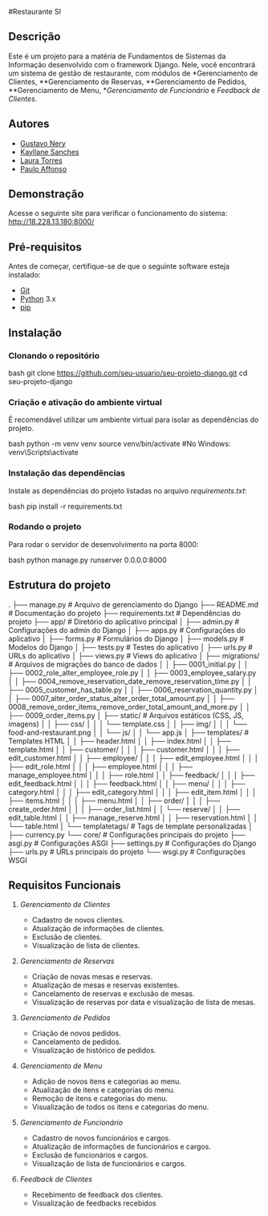 #Restaurante SI

## Descrição
Este é um projeto para a matéria de Fundamentos de Sistemas da Informação desenvolvido com o framework Django. Nele, você encontrará um sistema de gestão de restaurante, com módulos de *Gerenciamento de Clientes, **Gerenciamento de Reservas, **Gerenciamento de Pedidos, **Gerenciamento de Menu, **Gerenciamento de Funcionário* e *Feedback de Clientes*.

## Autores
- [Gustavo Nery](https://github.com/gustavonerywe/)
- [Kayllane Sanches](https://github.com/KayllaneSCardoso)
- [Laura Torres](https://github.com/lauratorresss)
- [Paulo Affonso](https://github.com/affonsopaulo/)

## Demonstração
Acesse o seguinte site para verificar o funcionamento do sistema: http://18.228.13.180:8000/

## Pré-requisitos

Antes de começar, certifique-se de que o seguinte software esteja instalado:

- [Git](https://git-scm.com/downloads)
- [Python](https://www.python.org/downloads/) 3.x
- [pip](https://pip.pypa.io/en/stable/installation/)

## Instalação

### Clonando o repositório

bash
git clone https://github.com/seu-usuario/seu-projeto-django.git
cd seu-projeto-django


### Criação e ativação do ambiente virtual

É recomendável utilizar um ambiente virtual para isolar as dependências do projeto.

bash
python -m venv venv
source venv/bin/activate #No Windows: venv\Scripts\activate


### Instalação das dependências
Instale as dependências do projeto listadas no arquivo *requirements.txt*:

bash
pip install -r requirements.txt


### Rodando o projeto
Para rodar o servidor de desenvolvimento na porta 8000:

bash
python manage.py runserver 0.0.0.0:8000


## Estrutura do projeto


.
├── manage.py             # Arquivo de gerenciamento do Django
├── README.md             # Documentação do projeto
├── requirements.txt      # Dependências do projeto
├── app/                  # Diretório do aplicativo principal
│   ├── admin.py          # Configurações do admin do Django
│   ├── apps.py           # Configurações do aplicativo
│   ├── forms.py          # Formulários do Django
│   ├── models.py         # Modelos do Django
│   ├── tests.py          # Testes do aplicativo
│   ├── urls.py           # URLs do aplicativo
│   ├── views.py          # Views do aplicativo
│   ├── migrations/       # Arquivos de migrações do banco de dados
│   │   ├── 0001_initial.py
│   │   ├── 0002_role_alter_employee_role.py
│   │   ├── 0003_employee_salary.py
│   │   ├── 0004_remove_reservation_date_remove_reservation_time.py
│   │   ├── 0005_customer_has_table.py
│   │   ├── 0006_reservation_quantity.py
│   │   ├── 0007_alter_order_status_alter_order_total_amount.py
│   │   ├── 0008_remove_order_items_remove_order_total_amount_and_more.py
│   │   ├── 0009_order_items.py
│   ├── static/           # Arquivos estáticos (CSS, JS, imagens)
│   │   ├── css/
│   │   │   └── template.css
│   │   ├── img/
│   │   │   └── food-and-restaurant.png
│   │   └── js/
│   │       └── app.js
│   ├── templates/        # Templates HTML
│   │   ├── header.html
│   │   ├── index.html
│   │   ├── template.html
│   │   ├── customer/
│   │   │   ├── customer.html
│   │   │   ├── edit_customer.html
│   │   ├── employee/
│   │   │   ├── edit_employee.html
│   │   │   ├── edit_role.html
│   │   │   ├── employee.html
│   │   │   ├── manage_employee.html
│   │   │   ├── role.html
│   │   ├── feedback/
│   │   │   ├── edit_feedback.html
│   │   │   ├── feedback.html
│   │   ├── menu/
│   │   │   ├── category.html
│   │   │   ├── edit_category.html
│   │   │   ├── edit_item.html
│   │   │   ├── items.html
│   │   │   ├── menu.html
│   │   ├── order/
│   │   │   ├── create_order.html
│   │   │   ├── order_list.html
│   │   └── reserve/
│   │       ├── edit_table.html
│   │       ├── manage_reserve.html
│   │       ├── reservation.html
│   │       └── table.html
│   └── templatetags/     # Tags de template personalizadas
│       ├── currency.py
└── core/                 # Configurações principais do projeto
    ├── asgi.py           # Configurações ASGI
    ├── settings.py       # Configurações do Django
    ├── urls.py           # URLs principais do projeto
    └── wsgi.py           # Configurações WSGI

## Requisitos Funcionais

1. *Gerenciamento de Clientes*
   - Cadastro de novos clientes.
   - Atualização de informações de clientes.
   - Exclusão de clientes.
   - Visualização de lista de clientes.

2. *Gerenciamento de Reservas*
   - Criação de novas mesas e reservas.
   - Atualização de mesas e reservas existentes.
   - Cancelamento de reservas e exclusão de mesas.
   - Visualização de reservas por data e visualização de lista de mesas.

3. *Gerenciamento de Pedidos*
   - Criação de novos pedidos.
   - Cancelamento de pedidos.
   - Visualização de histórico de pedidos.

4. *Gerenciamento de Menu*
   - Adição de novos itens e categorias ao menu.
   - Atualização de itens e categorias do menu.
   - Remoção de itens e categorias do menu.
   - Visualização de todos os itens e categorias do menu.

5. *Gerenciamento de Funcionário*
   - Cadastro de novos funcionários e cargos.
   - Atualização de informações de funcionários e cargos.
   - Exclusão de funcionários e cargos.
   - Visualização de lista de funcionários e cargos.

6. *Feedback de Clientes*
   - Recebimento de feedback dos clientes.
   - Visualização de feedbacks recebidos